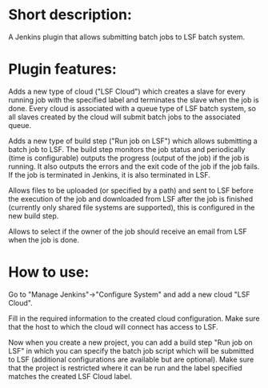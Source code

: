 # Short description:

A Jenkins plugin that allows submitting batch jobs to LSF batch system.

# Plugin features:

Adds a new type of cloud ("LSF Cloud") which creates a slave for every running job with the specified label and terminates the slave when the job is done. Every cloud is associated with a queue type of LSF batch system, so all slaves created by the cloud will submit batch jobs to the associated queue.

Adds a new type of build step ("Run job on LSF") which allows submitting a batch job to LSF. The build step monitors the job status and periodically (time is configurable) outputs the progress (output of the job) if the job is running. It also outputs the errors and the exit code of the job if the job fails. If the job is terminated in Jenkins, it is also terminated in LSF.

Allows files to be uploaded (or specified by a path) and sent to LSF before the execution of the job and downloaded from LSF after the job is finished (currently only shared file systems are supported), this is configured in the new build step.

Allows to select if the owner of the job should receive an email from LSF when the job is done.

# How to use:

Go to "Manage Jenkins"->"Configure System" and add a new cloud "LSF Cloud".

Fill in the required information to the created cloud configuration. Make sure that the host to which the cloud will connect has access to LSF.

Now when you create a new project, you can add a build step "Run job on LSF" in which you can specify the batch job script which will be submitted to LSF (additional configurations are available but are optional). Make sure that the project is restricted where it can be run and the label specified matches the created LSF Cloud label.
